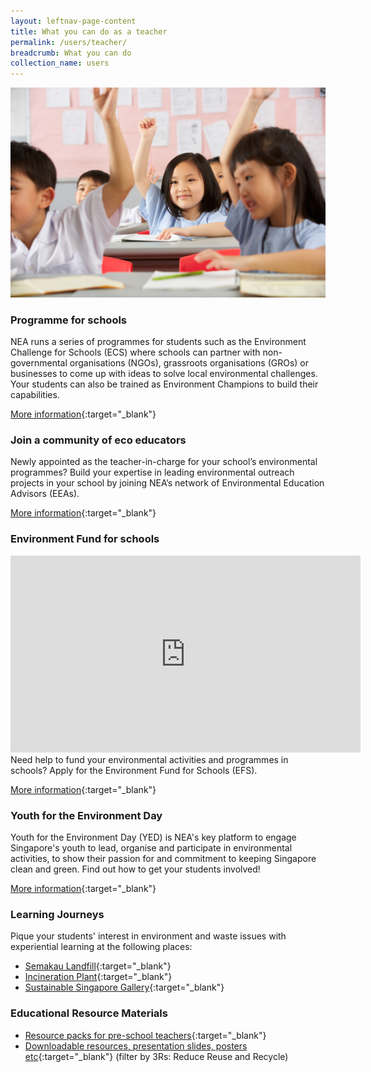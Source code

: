 ```yaml
---
layout: leftnav-page-content
title: What you can do as a teacher
permalink: /users/teacher/
breadcrumb: What you can do 
collection_name: users
---
```


![Photos of students in a classroom](/images/schools.jpg)

### Programme for schools

NEA runs a series of programmes for students such as the Environment Challenge for Schools (ECS) where schools can partner with non-governmental organisations (NGOs), grassroots organisations (GROs) or businesses to come up with ideas to solve local environmental challenges. Your students can also be trained as Environment Champions to build their capabilities.

[More information](https://www.cgs.gov.sg/programmes/school-programmes/environment-challenge-for-schools){:target="_blank"}

### Join a community of eco educators
Newly appointed as the teacher-in-charge for your school’s environmental programmes? Build your expertise in leading environmental outreach projects in your school by joining NEA’s network of Environmental Education Advisors (EEAs).

[More information](https://www.cgs.gov.sg/programmes/school-programmes/environmental-education-advisors){:target="_blank"}

### Environment Fund for schools
<div class="bp-youtube">
      <iframe width="560" height="315" src="https://www.youtube.com/embed/UdQJUxPx0X8" frameborder="0" allow="autoplay; encrypted-media" allowfullscreen></iframe>
</div>
Need help to fund your environmental activities and programmes in schools? Apply for the Environment Fund for Schools (EFS). 

[More information](https://www.cgs.gov.sg/programmes/youth-for-the-environment-day/funding/environment-fund-for-schools){:target="_blank"}

### Youth for the Environment Day

Youth for the Environment Day (YED) is NEA's key platform to engage Singapore's youth to lead, organise and participate in environmental activities, to show their passion for and commitment to keeping Singapore clean and green. Find out how to get your students involved!

[More information](https://www.cgs.gov.sg/programmes/youth-for-the-environment-day/home){:target="_blank"}

### Learning Journeys

Pique your students' interest in environment and waste issues with experiential learning at the following places:
* [Semakau Landfill](https://www.nea.gov.sg/e-services-forms/forms/booking-form-for-visit-to-nea-s-incineration-plants-and-semakau-landfill){:target="_blank"} 
* [Incineration Plant](https://www.nea.gov.sg/e-services-forms/forms/booking-form-for-visit-to-nea-s-incineration-plants-and-semakau-landfill){:target="_blank"} 
* [Sustainable Singapore Gallery](https://www.pub.gov.sg/marinabarrage/ssg){:target="_blank"} 

### Educational Resource Materials

* [Resource packs for pre-school teachers](https://www.cgs.gov.sg/programmes/pre-school-educational-resource-materials-and-programmes){:target="_blank"} 
* [Downloadable resources, presentation slides, posters etc](https://www.cgs.gov.sg/resources){:target="_blank"}  (filter by 3Rs: Reduce Reuse and Recycle)






